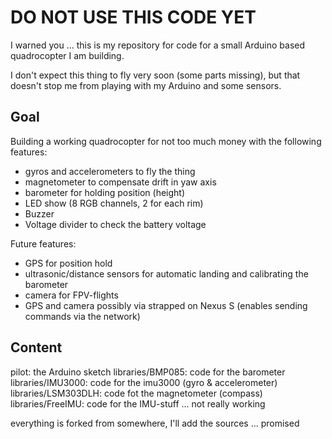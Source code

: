 DO NOT USE THIS CODE YET
========================

I warned you ... this is my repository for code
for a small Arduino based quadrocopter I am building.

I don't expect this thing to fly very soon (some parts missing), but
that doesn't stop me from playing with my Arduino and some sensors.

Goal
----

Building a working quadrocopter for not too much money with the following features:
* gyros and accelerometers to fly the thing
* magnetometer to compensate drift in yaw axis
* barometer for holding position (height)
* LED show (8 RGB channels, 2 for each rim)
* Buzzer
* Voltage divider to check the battery voltage

Future features:
* GPS for position hold
* ultrasonic/distance sensors for automatic landing and calibrating the barometer
* camera for FPV-flights
* GPS and camera possibly via strapped on Nexus S (enables sending commands via the network)

Content
-------
pilot: the Arduino sketch
libraries/BMP085: code for the barometer
libraries/IMU3000: code for the imu3000 (gyro & accelerometer)
libraries/LSM303DLH: code fot the magnetometer (compass)
libraries/FreeIMU: code for the IMU-stuff ... not really working

everything is forked from somewhere, I'll add the sources ... promised